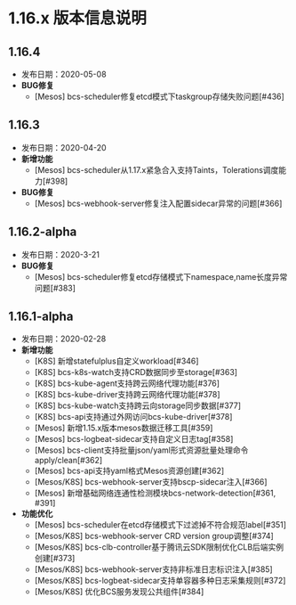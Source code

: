 # 1.16.x 版本信息说明

## 1.16.4

- 发布日期：2020-05-08
- **BUG修复**
  * [Mesos] bcs-scheduler修复etcd模式下taskgroup存储失败问题[#436]

## 1.16.3

- 发布日期：2020-04-20
- **新增功能**
  * [Mesos] bcs-scheduler从1.17.x紧急合入支持Taints，Tolerations调度能力[#398]
- **BUG修复**
  * [Mesos] bcs-webhook-server修复注入配置sidecar异常的问题[#366]

## 1.16.2-alpha

- 发布日期：2020-3-21
- **BUG修复**
  * [Mesos] bcs-scheduler修复etcd存储模式下namespace,name长度异常问题[#383]

## 1.16.1-alpha

- 发布日期：2020-02-28
- **新增功能**
  * [K8S] 新增statefulplus自定义workload[#346]
  * [K8S] bcs-k8s-watch支持CRD数据同步至storage[#363]
  * [K8S] bcs-kube-agent支持跨云网络代理功能[#376]
  * [K8S] bcs-kube-driver支持跨云网络代理功能[#378]
  * [K8S] bcs-kube-watch支持跨云向storage同步数据[#377]
  * [K8S] bcs-api支持通过外网访问bcs-kube-driver[#378]
  * [Mesos] 新增1.15.x版本mesos数据迁移工具[#359]
  * [Mesos] bcs-logbeat-sidecar支持自定义日志tag[#358]
  * [Mesos] bcs-client支持批量json/yaml形式资源批量处理命令apply/clean[#362]
  * [Mesos] bcs-api支持yaml格式Mesos资源创建[#362]
  * [Mesos/K8S] bcs-webhook-server支持bscp-sidecar注入[#366]
  * [Mesos] 新增基础网络连通性检测模块bcs-network-detection[#361, #391]
- **功能优化**
  * [Mesos] bcs-scheduler在etcd存储模式下过滤掉不符合规范label[#351]
  * [Mesos/K8S] bcs-webhook-server CRD version group调整[#374]
  * [Mesos/K8S] bcs-clb-controller基于腾讯云SDK限制优化CLB后端实例创建[#373]
  * [Mesos/K8S] bcs-webhook-server支持非标准日志标识注入[#385]
  * [Mesos/K8S] bcs-logbeat-sidecar支持单容器多种日志采集规则[#372]
  * [Mesos/K8S] 优化BCS服务发现公共组件[#384]


